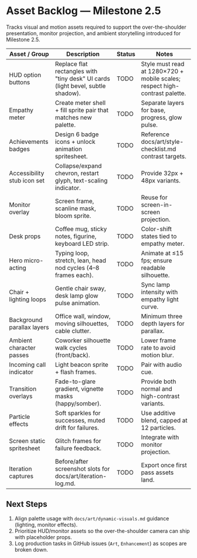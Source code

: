 # Asset Backlog — Milestone 2.5

Tracks visual and motion assets required to support the over-the-shoulder presentation, monitor projection, and ambient storytelling introduced for Milestone 2.5.

| Asset / Group | Description | Status | Notes |
|---------------|-------------|--------|-------|
| HUD option buttons | Replace flat rectangles with "tiny desk" UI cards (light bevel, subtle shadow). | TODO | Style must read at 1280×720 + mobile scales; respect high-contrast palette. |
| Empathy meter | Create meter shell + fill sprite pair that matches new palette. | TODO | Separate layers for base, progress, glow pulse. |
| Achievements badges | Design 6 badge icons + unlock animation spritesheet. | TODO | Reference docs/art/style-checklist.md contrast targets. |
| Accessibility stub icon set | Collapse/expand chevron, restart glyph, text-scaling indicator. | TODO | Provide 32px + 48px variants. |
| Monitor overlay | Screen frame, scanline mask, bloom sprite. | TODO | Reuse for screen-in-screen projection. |
| Desk props | Coffee mug, sticky notes, figurine, keyboard LED strip. | TODO | Color-shift states tied to empathy meter. |
| Hero micro-acting | Typing loop, stretch, lean, head nod cycles (4–8 frames each). | TODO | Animate at ≤15 fps; ensure readable silhouette. |
| Chair + lighting loops | Gentle chair sway, desk lamp glow pulse animation. | TODO | Sync lamp intensity with empathy light curve. |
| Background parallax layers | Office wall, window, moving silhouettes, cable clutter. | TODO | Minimum three depth layers for parallax. |
| Ambient character passes | Coworker silhouette walk cycles (front/back). | TODO | Lower frame rate to avoid motion blur. |
| Incoming call indicator | Light beacon sprite + flash frames. | TODO | Pair with audio cue. |
| Transition overlays | Fade-to-glare gradient, vignette masks (happy/somber). | TODO | Provide both normal and high-contrast variants. |
| Particle effects | Soft sparkles for successes, muted drift for failures. | TODO | Use additive blend, capped at 12 particles. |
| Screen static spritesheet | Glitch frames for failure feedback. | TODO | Integrate with monitor projection. |
| Iteration captures | Before/after screenshot slots for docs/art/iteration-log.md. | TODO | Export once first pass assets land. |

## Next Steps
1. Align palette usage with `docs/art/dynamic-visuals.md` guidance (lighting, monitor effects).
2. Prioritize HUD/monitor assets so the over-the-shoulder camera can ship with placeholder props.
3. Log production tasks in GitHub issues (`Art`, `Enhancement`) as scopes are broken down.
